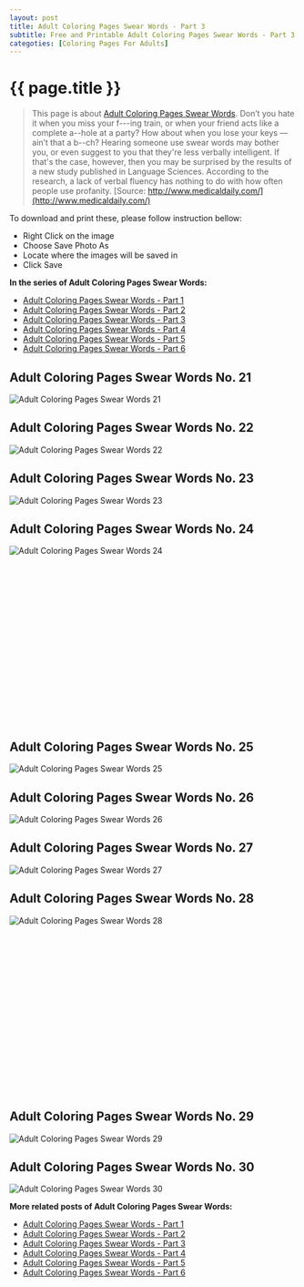 ```yaml
---
layout: post
title: Adult Coloring Pages Swear Words - Part 3
subtitle: Free and Printable Adult Coloring Pages Swear Words - Part 3
categoties: [Coloring Pages For Adults]
---
```

{{ page.title }}
================
> This page is about [Adult Coloring Pages Swear Words](https://freecoloringpages.github.io/). Don’t you hate it when you miss your f---ing train, or when your friend acts like a complete a--hole at a party? How about when you lose your keys — ain’t that a b--ch? Hearing someone use swear words may bother you, or even suggest to you that they're less verbally intelligent. If that's the case, however, then you may be surprised by the results of a new study published in Language Sciences. According to the research, a lack of verbal fluency has nothing to do with how often people use profanity. [Source: http://www.medicaldaily.com/](http://www.medicaldaily.com/)

To download and print these, please follow instruction bellow:
* Right Click on the image 
* Choose Save Photo As 
* Locate where the images will be saved in 
* Click Save

**In the series of Adult Coloring Pages Swear Words:**

* [Adult Coloring Pages Swear Words - Part 1](https://freecoloringpages.github.io/2017/12/01/Adult-Coloring-Pages-Swear-Words-part-1.html)
* [Adult Coloring Pages Swear Words - Part 2](https://freecoloringpages.github.io/2017/12/01/Adult-Coloring-Pages-Swear-Words-part-2.html)
* [Adult Coloring Pages Swear Words - Part 3](https://freecoloringpages.github.io/2017/12/01/Adult-Coloring-Pages-Swear-Words-part-3.html)
* [Adult Coloring Pages Swear Words - Part 4](https://freecoloringpages.github.io/2017/12/01/Adult-Coloring-Pages-Swear-Words-part-4.html)
* [Adult Coloring Pages Swear Words - Part 5](https://freecoloringpages.github.io/2017/12/01/Adult-Coloring-Pages-Swear-Words-part-5.html)
* [Adult Coloring Pages Swear Words - Part 6](https://freecoloringpages.github.io/2017/12/01/Adult-Coloring-Pages-Swear-Words-part-6.html)

## Adult Coloring Pages Swear Words No. 21
![Adult Coloring Pages Swear Words 21](https://freecoloringpages.github.io/img2/Adult-Coloring-Pages-Swear-Words%20(21).jpg "Adult Coloring Pages Swear Words 21")

## Adult Coloring Pages Swear Words No. 22
![Adult Coloring Pages Swear Words 22](https://freecoloringpages.github.io/img2/Adult-Coloring-Pages-Swear-Words%20(22).jpg "Adult Coloring Pages Swear Words 22")

## Adult Coloring Pages Swear Words No. 23
![Adult Coloring Pages Swear Words 23](https://freecoloringpages.github.io/img2/Adult-Coloring-Pages-Swear-Words%20(23).jpg "Adult Coloring Pages Swear Words 23")

## Adult Coloring Pages Swear Words No. 24
![Adult Coloring Pages Swear Words 24](https://freecoloringpages.github.io/img2/Adult-Coloring-Pages-Swear-Words%20(24).jpg "Adult Coloring Pages Swear Words 24")

<script async src="//pagead2.googlesyndication.com/pagead/js/adsbygoogle.js"></script><!-- Texxtonly --><ins class="adsbygoogle" style="display:inline-block;width:336px;height:280px" data-ad-client="ca-pub-6753140515841889" data-ad-slot="3207852233"></ins><script>(adsbygoogle = window.adsbygoogle || []).push({}); </script>

## Adult Coloring Pages Swear Words No. 25
![Adult Coloring Pages Swear Words 25](https://freecoloringpages.github.io/img2/Adult-Coloring-Pages-Swear-Words%20(25).jpg "Adult Coloring Pages Swear Words 25")

## Adult Coloring Pages Swear Words No. 26
![Adult Coloring Pages Swear Words 26](https://freecoloringpages.github.io/img2/Adult-Coloring-Pages-Swear-Words%20(26).jpg "Adult Coloring Pages Swear Words 26")

## Adult Coloring Pages Swear Words No. 27
![Adult Coloring Pages Swear Words 27](https://freecoloringpages.github.io/img2/Adult-Coloring-Pages-Swear-Words%20(27).jpg "Adult Coloring Pages Swear Words 27")

## Adult Coloring Pages Swear Words No. 28
![Adult Coloring Pages Swear Words 28](https://freecoloringpages.github.io/img2/Adult-Coloring-Pages-Swear-Words%20(28).jpg "Adult Coloring Pages Swear Words 28")

<script async src="//pagead2.googlesyndication.com/pagead/js/adsbygoogle.js"></script><!-- Texxtonly --><ins class="adsbygoogle" style="display:inline-block;width:336px;height:280px" data-ad-client="ca-pub-6753140515841889" data-ad-slot="3207852233"></ins><script>(adsbygoogle = window.adsbygoogle || []).push({}); </script>

## Adult Coloring Pages Swear Words No. 29
![Adult Coloring Pages Swear Words 29](https://freecoloringpages.github.io/img2/Adult-Coloring-Pages-Swear-Words%20(29).jpg "Adult Coloring Pages Swear Words 29")

## Adult Coloring Pages Swear Words No. 30
![Adult Coloring Pages Swear Words 30](https://freecoloringpages.github.io/img2/Adult-Coloring-Pages-Swear-Words%20(30).jpg "Adult Coloring Pages Swear Words 30")

**More related posts of Adult Coloring Pages Swear Words:**

* [Adult Coloring Pages Swear Words - Part 1](https://freecoloringpages.github.io/2017/12/01/Adult-Coloring-Pages-Swear-Words-part-1.html)
* [Adult Coloring Pages Swear Words - Part 2](https://freecoloringpages.github.io/2017/12/01/Adult-Coloring-Pages-Swear-Words-part-2.html)
* [Adult Coloring Pages Swear Words - Part 3](https://freecoloringpages.github.io/2017/12/01/Adult-Coloring-Pages-Swear-Words-part-3.html)
* [Adult Coloring Pages Swear Words - Part 4](https://freecoloringpages.github.io/2017/12/01/Adult-Coloring-Pages-Swear-Words-part-4.html)
* [Adult Coloring Pages Swear Words - Part 5](https://freecoloringpages.github.io/2017/12/01/Adult-Coloring-Pages-Swear-Words-part-5.html)
* [Adult Coloring Pages Swear Words - Part 6](https://freecoloringpages.github.io/2017/12/01/Adult-Coloring-Pages-Swear-Words-part-6.html)

